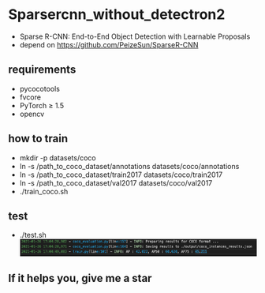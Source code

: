 # Sparsercnn_without_detectron2
- Sparse R-CNN: End-to-End Object Detection with Learnable Proposals
- depend on https://github.com/PeizeSun/SparseR-CNN
## requirements
- pycocotools
- fvcore
- PyTorch ≥ 1.5
- opencv

## how to train
- mkdir -p datasets/coco
- ln -s /path_to_coco_dataset/annotations datasets/coco/annotations
- ln -s /path_to_coco_dataset/train2017 datasets/coco/train2017
- ln -s /path_to_coco_dataset/val2017 datasets/coco/val2017
- ./train_coco.sh

## test
- ./test.sh
![](images/test.png)

## If it helps you, give me a star
